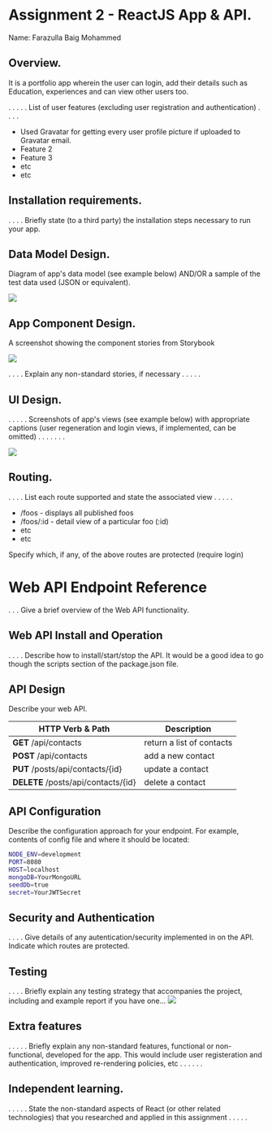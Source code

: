 # Assignment 2 - ReactJS App & API.

Name: Farazulla Baig Mohammed

## Overview.
It is a portfolio app wherein the user can login, add their details such as Education, experiences and can view other users too.

 . . . . . List of user features (excluding user registration and authentication) . . . . 
 
 + Used Gravatar for getting every user profile picture if uploaded to Gravatar email.
 + Feature 2
 + Feature 3
 + etc
 + etc

## Installation requirements.

. . . . Briefly state (to a third party) the installation steps necessary to run your app.

## Data Model Design.

Diagram of app's data model (see example below) AND/OR a sample of the test data used (JSON or equivalent).

![][model]

## App Component Design.

A screenshot showing the component stories from Storybook  

![][stories]

. . . . Explain any non-standard stories, if necessary . . . . . 

## UI Design.

. . . . . Screenshots of app's views (see example below) with appropriate captions (user regeneration and login views, if implemented, can be omitted) . . . . . . . 

![][image3]

## Routing.
. . . . List each route supported and state the associated view . . . . . 

+ /foos - displays all published foos
+ /foos/:id - detail view of a particular foo (:id)
+ etc
+ etc

Specify which, if any, of the above routes are protected (require login)

# Web API Endpoint Reference
. . . Give a brief overview of the Web API functionality.

## Web API Install and Operation
. . . . Describe how to install/start/stop the API. It would be a good idea to go though the scripts section of the package.json file.

## API Design
Describe your web API.

| HTTP Verb & Path |  Description |
| -- | -- |
| **GET** /api/contacts |return a list of contacts |
| **POST** /api/contacts |add a new contact |
| **PUT** /posts/api/contacts/{id} | update a contact |
| **DELETE** /posts/api/contacts/{id} | delete a contact |

## API Configuration
Describe the configuration approach for your endpoint. For example, contents of config file and where it should be located:
~~~bash
NODE_ENV=development
PORT=8080
HOST=localhost
mongoDB=YourMongoURL
seedDb=true
secret=YourJWTSecret
~~~

## Security and Authentication
. . . . Give details of any autentication/security implemented in on the API. Indicate which routes are protected.

## Testing
. . . . Briefly explain any testing strategy that accompanies the project, including and example report if you have one...
![][image4]

## Extra features

. . . . . Briefly explain any non-standard features, functional or non-functional, developed for the app. This would include user registeration and authentication, improved re-rendering policies, etc . . . . . .  

## Independent learning.

. . . . . State the non-standard aspects of React (or other related technologies) that you researched and applied in this assignment . . . . .  



[model]: ./data.jpg
[image3]: ./screen.png
[stories]: ./storybook.png
[image4]: ./testing.png